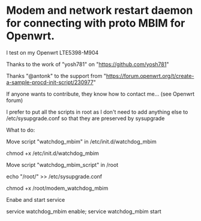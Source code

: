 # Modem and network restart daemon for connecting with proto MBIM for Openwrt.

I test on my Openwrt LTE5398-M904

Thanks to the work of "yosh781" on "https://github.com/yosh781"

Thanks "@antonk" to the support from "https://forum.openwrt.org/t/create-a-sample-procd-init-script/230977"

If anyone wants to contribute, they know how to contact me... (see Openwrt forum)

I prefer to put all the scripts in root as I don't need to add anything else
to /etc/sysupgrade.conf so that they are preserved by sysupgrade

What to do:

Move script "watchdog_mbim" in /etc/init.d/watchdog_mbim

chmod +x /etc/init.d/watchdog_mbim

Move script "watchdog_mbim_script" in /root

echo "/root/" >> /etc/sysupgrade.conf

chmod +x /root/modem_watchdog_mbim

Enabe and start service

service watchdog_mbim enable; service watchdog_mbim start
